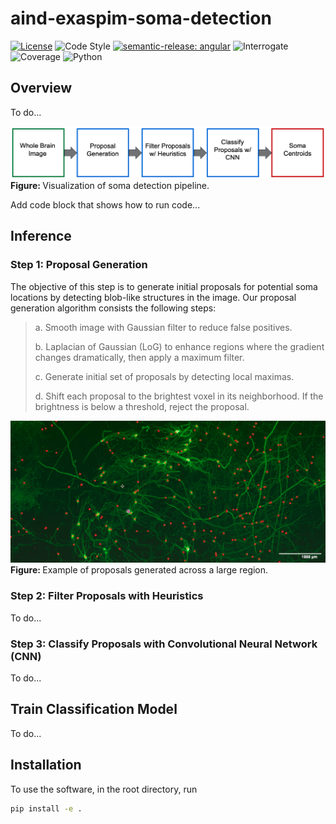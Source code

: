 # aind-exaspim-soma-detection

[![License](https://img.shields.io/badge/license-MIT-brightgreen)](LICENSE)
![Code Style](https://img.shields.io/badge/code%20style-black-black)
[![semantic-release: angular](https://img.shields.io/badge/semantic--release-angular-e10079?logo=semantic-release)](https://github.com/semantic-release/semantic-release)
![Interrogate](https://img.shields.io/badge/interrogate-100.0%25-brightgreen)
![Coverage](https://img.shields.io/badge/coverage-100%25-brightgreen?logo=codecov)
![Python](https://img.shields.io/badge/python->=3.10-blue?logo=python)

## Overview

To do...

<p>
  <img src="imgs/pipeline.png" width="900" alt="pipeline">
  <br>
  <b> Figure: </b>Visualization of soma detection pipeline.
</p>

Add code block that shows how to run code...

## Inference

### Step 1: Proposal Generation

The objective of this step is to generate initial proposals for potential soma locations by detecting blob-like structures in the image. Our proposal generation algorithm consists the following steps:

<blockquote>
  <p>a. Smooth image with Gaussian filter to reduce false positives.</p>
  <p>b. Laplacian of Gaussian (LoG) to enhance regions where the gradient changes dramatically, then apply a maximum filter.</p>
  <p>c. Generate initial set of proposals by detecting local maximas.</p>
  <p>d. Shift each proposal to the brightest voxel in its neighborhood. If the brightness is below a threshold, reject the proposal.</p>
</blockquote>

<p>
  <img src="imgs/proposals_example.png" width="900" alt="proposals">
  <br>
  <b> Figure: </b>Example of proposals generated across a large region.
</p>

### Step 2: Filter Proposals with Heuristics

To do...

### Step 3: Classify Proposals with Convolutional Neural Network (CNN)

To do...

## Train Classification Model

To do...

## Installation
To use the software, in the root directory, run
```bash
pip install -e .
```
